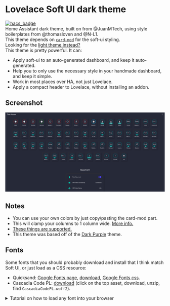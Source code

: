 # Lovelace Soft UI dark theme
[![hacs_badge](https://img.shields.io/badge/HACS-Default-orange.svg?style=for-the-badge)](https://github.com/custom-components/hacs)  
Home Assistant dark theme, built on from @JuanMTech, using style boilerplates from @thomasloven and @N-L1.  
This theme depends on [`card-mod`](https://github.com/thomasloven/lovelace-card-mod) for the soft-ui styling.  
Looking for the [light theme instead?](https://github.com/KTibow/lovelace-light-soft-ui-theme/)  
This theme is pretty powerful. It can:
- Apply soft-ui to an auto-generated dashboard, and keep it auto-generated.
- Help you to only use the necessary style in your handmade dashboard, and keep it simple.
- Work in most places over HA, not just Lovelace.
- Apply a compact header to Lovelace, without installing an addon.
## Screenshot
[![Screenshot of it](darktheme.png)](#)
## Notes
- You can use your own colors by just copy/pasting the card-mod part.
- This will clamp your columns to 1 column wide. [More info.](https://github.com/KTibow/lovelace-light-soft-ui-theme/issues/6#issuecomment-669204209)
- [These things are supported.](https://github.com/KTibow/lovelace-light-soft-ui-theme/issues/3)
- This theme was based off of the [Dark Purple](https://github.com/JuanMTech/Home_Assistant_files/blob/b2ffbf2a3ffc05638b02f06d63e45618740ae281/themes/dark_purple.yaml) theme.
## Fonts
Some fonts that you should probably download and install that I think match Soft UI, or just load as a CSS resource:
- Quicksand: [Google Fonts page](https://fonts.google.com/specimen/Quicksand), [download](https://fonts.google.com/download?family=Quicksand), [Google Fonts css](https://fonts.googleapis.com/css?family=Quicksand&display=swap).
- Cascadia Code PL: [download](https://github.com/microsoft/cascadia-code/releases/latest) (click on the top asset, download, unzip, find `CascadiaCodePL.woff2`).
  
<details><summary>Tutorial on how to load any font into your browser</summary>

Upload the `woff2` into `/config/www`, and then make a file called `/config/www/fonts.js` which contains this:
```js
function loadcss() {
    let css = '/local/fonts.css?v=0.001'
    
    let link = document.createElement('link');
    let head = document.getElementsByTagName('head')[0];
    let tmp;
    link.rel = 'stylesheet';
    link.type = 'text/css';

    tmp = link.cloneNode(true);
    tmp.href = css;
    head.appendChild(tmp);
    console.info('%c Loaded font CSS at ' + css, 'color: white; background: #000; font-weight: 700;');
}
loadcss();
```
Then make a file called `/config/www/fonts.css` which contains this:
```css
@font-face {
  font-family: 'Cascadia Code PL';
  font-style: normal;
  font-weight: 400;
  src: url(/local/CascadiaCodePL.woff2) format('woff2');
}
```
(For each font, create the same thing in the file, but changing the source and name of font.)  
Then finally add `/local/fonts.js` to your list of lovelace resources. (Maybe?) Restart Home Assistant. Press Ctrl+Shift+R. Done!  
Credit to https://community.home-assistant.io/t/use-ttf-in-lovelace/143495.
</details>
